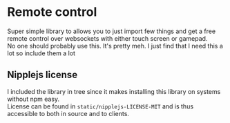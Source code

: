 # Remote control

Super simple library to allows you to just import few things and get a free remote control over websockets with either touch screen or gamepad.  
No one should probably use this. It's pretty meh. I just find that I need this a lot so include them a lot

## Nipplejs license

I included the library in tree since it makes installing this library on systems without npm easy.  
License can be found in `static/nipplejs-LICENSE-MIT` and is thus accessible to both in source and to clients.
